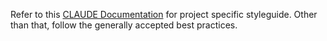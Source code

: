 Refer to this [CLAUDE Documentation](../CLAUDE.md) for project specific styleguide.
Other than that, follow the generally accepted best practices.
